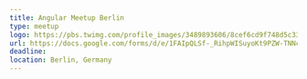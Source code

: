 ```yaml
---
title: Angular Meetup Berlin
type: meetup
logo: https://pbs.twimg.com/profile_images/3489893606/8cef6cd9f748d5c331e73dc17b011ece_400x400.png
url: https://docs.google.com/forms/d/e/1FAIpQLSf-_RihpWISuyoKt9PZW-TNNcYDFTZGZ5DPtca9i3tZLNN3CA/viewform
deadline: 
location: Berlin, Germany
---
```

